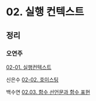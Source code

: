 # 02. 실행 컨텍스트

## 정리

### 오연주 <br>
[02-01. 실행컨텍스트](https://velog.io/@web4987/%EC%BD%94%EC%96%B4-%EC%9E%90%EB%B0%94%EC%8A%A4%ED%81%AC%EB%A6%BD%ED%8A%B8-2.-Lexical-Environment) 

신은수 [02-02. 호이스팅](https://www.notion.so/89bbbc697da6492b96f4f884fdb5a9af)

백수연 [02.03. 함수 선언문과 함수 표현](https://www.notion.so/2d2a012eea6d450f9c5a7faf4c6c8c63)
